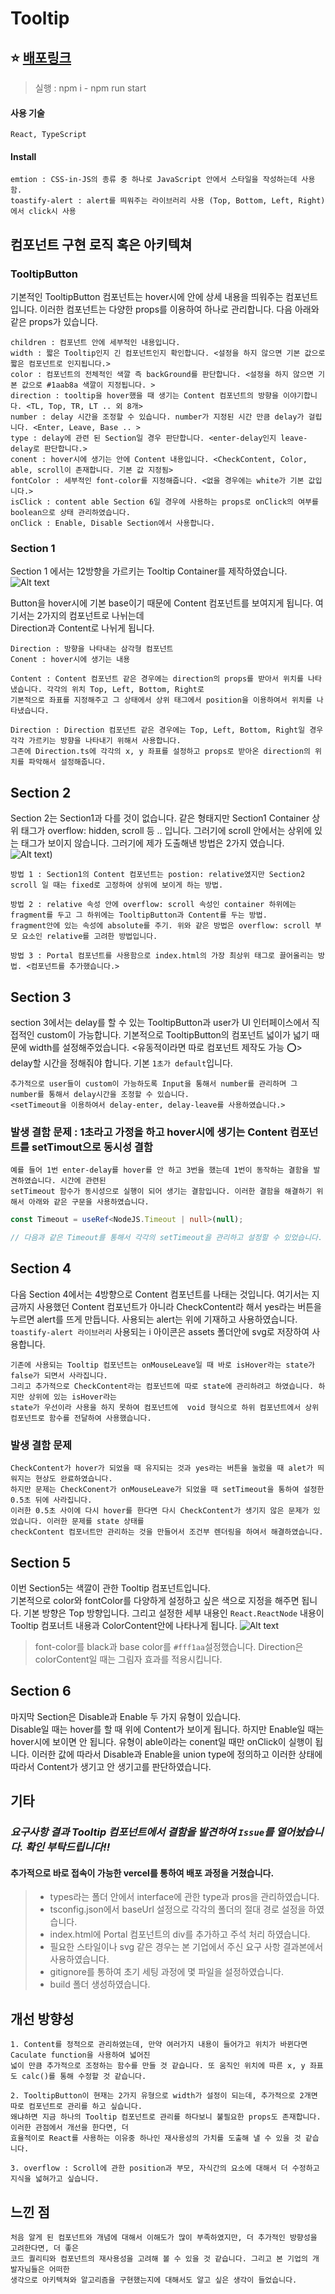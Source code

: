 # Tooltip

## ⭐️ [배포링크](https://tooltip-task.vercel.app/)

> 실행 : npm i - npm run start

#### 사용 기술

    React, TypeScript

#### Install

    emtion : CSS-in-JS의 종류 중 하나로 JavaScript 안에서 스타일을 작성하는데 사용함.
    toastify-alert : alert를 띄워주는 라이브러리 사용 (Top, Bottom, Left, Right)에서 click시 사용

## 컴포넌트 구현 로직 혹은 아키텍쳐

### TooltipButton

기본적인 TooltipButton 컴포넌트는 hover시에 안에 상세 내용을 띄워주는 컴포넌트입니다. 이러한 컴포넌트는 다양한 props를 이용하여 하나로 관리합니다. 다음 아래와 같은 props가 있습니다.

    children : 컴포넌트 안에 세부적인 내용입니다.
    width : 짧은 Tooltip인지 긴 컴포넌트인지 확인합니다. <설정을 하지 않으면 기본 값으로 짧은 컴포넌트로 인지됩니다.>
    color : 컴포넌트의 전체적인 색깔 즉 backGround를 판단합니다. <설정을 하지 않으면 기본 값으로 #1aab8a 색깔이 지정됩니다. >
    direction : tooltip을 hover했을 때 생기는 Content 컴포넌트의 방향을 이야기합니다. <TL, Top, TR, LT .. 외 8개>
    number : delay 시간을 조정할 수 있습니다. number가 지정된 시간 만큼 delay가 걸립니다. <Enter, Leave, Base .. >
    type : delay에 관련 된 Section일 경우 판단합니다. <enter-delay인지 leave-delay로 판단합니다.>
    conent : hover시에 생기는 안에 Content 내용입니다. <CheckContent, Color, able, scroll이 존재합니다. 기본 값 지정됨>
    fontColor : 세부적인 font-color를 지정해줍니다. <없을 경우에는 white가 기본 값입니다.>
    isClick : content able Section 6일 경우에 사용하는 props로 onClick의 여부를 boolean으로 상태 관리하였습니다.
    onClick : Enable, Disable Section에서 사용합니다.

### Section 1

Section 1 에서는 12방향을 가르키는 Tooltip Container를 제작하였습니다.
![Alt text](image.png)

Button을 hover시에 기본 base이기 때문에 Content 컴포넌트를 보여지게 됩니다. 여기서는 2가지의 컴포넌트로 나뉘는데 <br/>
Direction과 Content로 나뉘게 됩니다.

    Direction : 방향을 나타내는 삼각형 컴포넌트
    Conent : hover시에 생기는 내용

    Content : Content 컴포넌트 같은 경우에는 direction의 props를 받아서 위치를 나타냈습니다. 각각의 위치 Top, Left, Bottom, Right로
    기본적으로 좌표를 지정해주고 그 상태에서 상위 태그에서 position을 이용하여서 위치를 나타냈습니다.

    Direction : Direction 컴포넌트 같은 경우에는 Top, Left, Bottom, Right일 경우 각각 가르키는 방향을 나타내기 위해서 사용합니다.
    그존에 Direction.ts에 각각의 x, y 좌표를 설정하고 props로 받아온 direction의 위치를 파악해서 설정해줍니다.

## Section 2

Section 2는 Section1과 다를 것이 없습니다. 같은 형태지만 Section1 Container 상위 태그가 overflow: hidden, scroll 등 .. 입니다. 그러기에 scroll 안에서는 상위에 있는 태그가 보이지 않습니다. 그러기에 제가 도출해낸 방법은 2가지 였습니다.
![Alt text](image-2.png))

    방법 1 : Section1의 Content 컴포넌트는 postion: relative였지만 Section2 scroll 일 때는 fixed로 고정하여 상위에 보이게 하는 방법.

    방법 2 : relative 속성 안에 overflow: scroll 속성인 container 하위에는 fragment를 두고 그 하위에는 TooltipButton과 Content를 두는 방법.
    fragment안에 있는 속성에 absolute를 주기. 위와 같은 방법은 overflow: scroll 부모 요소인 relative를 고려한 방법입니다.

    방법 3 : Portal 컴포넌트를 사용함으로 index.html의 가장 최상위 태그로 끌어올리는 방법. <컴포넌트를 추가했습니다.>

## Section 3

section 3에서는 delay를 할 수 있는 TooltipButton과 user가 UI 인터페이스에서 직접적인 custom이 가능합니다. 기본적으로 TooltipButton의 컴포넌트 넓이가 넓기 때문에 width를 설정해주었습니다. <유동적이라면 따로 컴포넌트 제작도 가능 ⭕️> delay할 시간을 정해줘야 합니다. 기본 `1초가 default`입니다.

    추가적으로 user들이 custom이 가능하도록 Input을 통해서 number를 관리하며 그 number를 통해서 delay시간을 조정할 수 있습니다.
    <setTimeout을 이용하여서 delay-enter, delay-leave를 사용하였습니다.>

### 발생 결함 문제 : 1초라고 가정을 하고 hover시에 생기는 Content 컴포넌트를 setTimout으로 동시성 결함

    예를 들어 1번 enter-delay를 hover를 안 하고 3번을 했는데 1번이 동작하는 결함을 발견하였습니다. 시간에 관련된
    setTimeout 함수가 동시성으로 실행이 되어 생기는 결함입니다. 이러한 결함을 해결하기 위해서 아래와 같은 구문을 사용하였습니다.

```ts
const Timeout = useRef<NodeJS.Timeout | null>(null);

// 다음과 같은 Timeout를 통해서 각각의 setTimeout을 관리하고 설정할 수 있었습니다.
```

## Section 4

다음 Section 4에서는 4방향으로 Content 컴포넌트를 나태는 것입니다. 여기서는 지금까지 사용했던 Content 컴포넌트가 아니라 CheckContent라 해서 yes라는 버튼을 누르면 alert를 뜨게 만듭니다. 사용되는 alert는 위에 기재하고 사용하였습니다. `toastify-alert 라이브러리` 사용되는 i 아이콘은 assets 폴더안에 svg로 저장하여 사용합니다.

    기존에 사용되는 Tooltip 컴포넌트는 onMouseLeave일 때 바로 isHover라는 state가 false가 되면서 사라집니다.
    그리고 추가적으로 CheckContent라는 컴포넌트에 따로 state에 관리하려고 하였습니다. 하지만 상위에 있는 isHover라는
    state가 우선이라 사용을 하지 못하여 컴포넌트에  void 형식으로 하위 컴포넌트에서 상위 컴포넌트로 함수를 전달하여 사용했습니다.

### 발생 결함 문제

    CheckContent가 hover가 되었을 때 유지되는 것과 yes라는 버튼을 눌렀을 때 alet가 띄워지는 현상도 완료하였습니다.
    하지만 문제는 CheckConent가 onMouseLeave가 되었을 때 setTimeout을 통하여 설정한 0.5초 뒤에 사라집니다.
    이러한 0.5초 사이에 다시 hover를 한다면 다시 CheckContent가 생기지 않은 문제가 있었습니다. 이러한 문제를 state 상태를
    checkContent 컴포너트만 관리하는 것을 만들어서 조건부 렌더링을 하여서 해결하였습니다.

## Section 5

이번 Section5는 색깔이 관한 Tooltip 컴포넌트입니다.<br/>
기본적으로 color와 fontColor를 다양하게 설정하고 싶은 색으로 지정을 해주면 됩니다. 기본 방향은 Top 방향입니다. 그리고 설정한 세부 내용인 `React.ReactNode` 내용이 Tooltip 컴포너트 내용과 ColorContent안에 나타나게 됩니다.
![Alt text](image-3.png)

> font-color를 black과 base color를 `#fff1aa`설정했습니다.
> Direction은 colorContent일 때는 그림자 효과를 적용시킵니다.

## Section 6

마지막 Section은 Disable과 Enable 두 가지 유형이 있습니다.<br/>
Disable일 때는 hover를 할 때 위에 Content가 보이게 됩니다. 하지만 Enable일 때는 hover시에 보이면 안 됩니다. 유형이 able이라는 conent일 때만 onClick이 실행이 됩니다. 이러한 값에 따라서 Disable과 Enable을 union type에 정의하고
이러한 상태에 따라서 Content가 생기고 안 생기고를 판단하였습니다.

## 기타

### _요구사항 결과 Tooltip 컴포넌트에서 결함을 발견하여 `Issue`를 열어놨습니다. 확인 부탁드립니다!!_

#### 추가적으로 바로 접속이 가능한 vercel를 통하여 배포 과정을 거쳤습니다.

> - types라는 폴더 안에서 interface에 관한 type과 pros을 관리하였습니다.
> - tsconfig.json에서 baseUrl 설정으로 각각의 폴더의 절대 경로 설정을 하였습니다.
> - index.html에 Portal 컴포넌트의 div를 추가하고 주석 처리 하였습니다.
> - 필요한 스타일이나 svg 같은 경우는 본 기업에서 주신 요구 사항 결과본에서 사용하였습니다.
> - gitignore를 통하여 초기 세팅 과정에 몇 파일을 설정하였습니다.
> - build 폴더 생성하였습니다.

## 개선 방향성

    1. Content를 정적으로 관리하였는데, 만약 여러가지 내용이 들어가고 위치가 바뀐다면 Caculate function을 사용하여 넓어진
    넓이 만큼 추가적으로 조정하는 함수를 만들 것 같습니다. 또 움직인 위치에 따른 x, y 좌표도 calc()를 통해 수정할 것 같습니다.

    2. TooltipButton이 현재는 2가지 유형으로 width가 설정이 되는데, 추가적으로 2개면 따로 컴포넌트로 관리를 하고 싶습니다.
    왜냐하면 지금 하나의 Tooltip 컴포넌트로 관리를 하다보니 불필요한 props도 존재합니다. 이러한 관점에서 개선을 한다면, 더
    효율적이로 React를 사용하는 이유중 하나인 재사용성의 가치를 도출해 낼 수 있을 것 같습니다.

    3. overflow : Scroll에 관한 position과 부모, 자식간의 요소에 대해서 더 수정하고 지식을 넓혀가고 싶습니다.

## 느낀 점

    처음 알게 된 컴포넌트와 개념에 대해서 이해도가 많이 부족하였지만, 더 추가적인 방향성을 고려한다면, 더 좋은
    코드 퀄리티와 컴포넌트의 재사용성을 고려해 볼 수 있을 것 같습니다. 그리고 본 기업의 개발자님들은 어떠한
    생각으로 아키텍쳐와 알고리즘을 구현했는지에 대해서도 알고 싶은 생각이 들었습니다.
